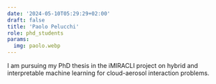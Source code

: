```yaml
---
date: '2024-05-10T05:29:29+02:00'
draft: false
title: 'Paolo Pelucchi'
role: phd_students
params:
  img: paolo.webp
---
```


I am pursuing my PhD thesis in the iMIRACLI project on hybrid and interpretable machine learning for cloud-aerosol interaction problems.
